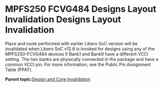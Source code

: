# MPFS250 FCVG484 Designs Layout Invalidation Designs Layout Invalidation

Place and route performed with earlier Libero SoC version will be invalidated when Libero SoC v12.6 is invoked for designs using any of the MPFS250-FCVG484 devices if Bank1 and Bank9 have a different VCCI setting. The two banks are physically connected in the package and have a common VCCI pin. For more information, see the Public Pin Assignment Table \(PPAT\).

**Parent topic:**[Design and Core Invalidation](GUID-6A71324F-82DB-448E-A1CC-DDDB7480AB49.md)

